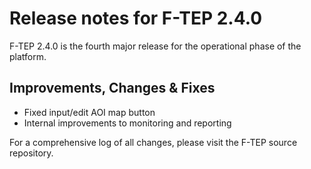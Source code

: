 # Release notes for F-TEP 2.4.0
  
F-TEP 2.4.0 is the fourth major release for the operational phase of the
platform.


## Improvements, Changes &amp; Fixes

* Fixed input/edit AOI map button
* Internal improvements to monitoring and reporting

For a comprehensive log of all changes, please visit the F-TEP source
repository.

